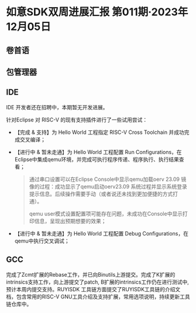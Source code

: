 # 如意SDK双周进展汇报  第011期·2023年12月05日

## 卷首语


## 包管理器

## IDE

IDE 开发者还在招聘中，本期暂无开发进展。



针对Eclipse 对 RISC-V 的现有支持插件进行了一些试用尝试：

- 【完成 & 支持】为 Hello World 工程指定 RISC-V Cross Toolchain 并成功完成交叉编译；

- 【进行中 & 暂未走通】为 Hello World 工程配置 Run Configurations，在Eclipse中集成qemu环境，并完成可执行程序传递、程序执行、执行结果查看；

  > 通过串口设置可以在Eclipse Console中显示qemu加载oerv 23.09 镜像的过程：成功显示了qemu启动oerv23.09 系统过程并显示系统登录提示信息。后续操作需要手动（或者说还未找到更加便捷的方式打通）。
  >
  > qemu user模式设置配置项可能存在问题，未成功在Console中显示打印信息，呈现出预期想要的效果；

- 【进行中 & 暂未走通】为 Hello World 工程配置 Debug Configurations，在qemu中执行交叉调试；

 


## GCC
完成了Zcmt扩展的Rebase工作，并已向Binutils上游提交。完成了K扩展的intrinsics支持工作，向上游提交了patch, B扩展的intrinsics工作仍在进行测试中,预计本周内提交支持。RUYISDK 工具链方面提交了RUYISDK工具链的介绍文档，包含常用的RISC-V GNU工具介绍及支持扩展，常用选项说明，持续更新工具链仓库中。
